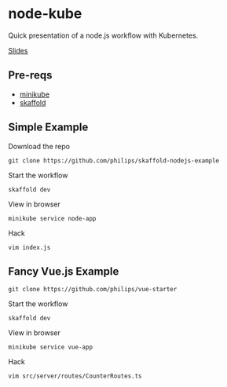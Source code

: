 # node-kube

Quick presentation of a node.js workflow with Kubernetes.

[Slides](https://speakerdeck.com/philips/node-dot-js-workflow-with-minikube-and-skaffold)

## Pre-reqs

- [minikube](https://github.com/kubernetes/minikube#what-is-minikube)
- [skaffold](https://github.com/GoogleContainerTools/skaffold#installation)

## Simple Example

Download the repo

```
git clone https://github.com/philips/skaffold-nodejs-example
```

Start the workflow

```
skaffold dev
```

View in browser

```
minikube service node-app
```

Hack

```
vim index.js
```

## Fancy Vue.js Example

```
git clone https://github.com/philips/vue-starter
```
Start the workflow

```
skaffold dev
```

View in browser

```
minikube service vue-app
```

Hack

```
vim src/server/routes/CounterRoutes.ts
```
